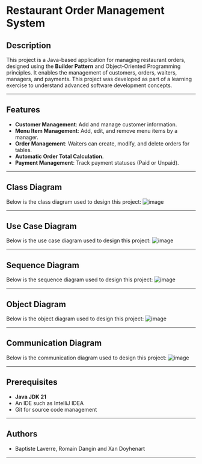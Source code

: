 # Restaurant Order Management System

## Description
This project is a Java-based application for managing restaurant orders, designed using the **Builder Pattern** and Object-Oriented Programming principles. It enables the management of customers, orders, waiters, managers, and payments. This project was developed as part of a learning exercise to understand advanced software development concepts.

---

## Features
- **Customer Management**: Add and manage customer information.
- **Menu Item Management**: Add, edit, and remove menu items by a manager.
- **Order Management**: Waiters can create, modify, and delete orders for tables.
- **Automatic Order Total Calculation**.
- **Payment Management**: Track payment statuses (Paid or Unpaid).

---

## Class Diagram
Below is the class diagram used to design this project:
![image](https://github.com/user-attachments/assets/0e999db5-3e9e-49ca-8659-4a0eafcd9325)

---

## Use Case Diagram
Below is the use case diagram used to design this project:
![image](https://github.com/user-attachments/assets/5e34ae08-ce77-47da-acdb-60b1b14ac689)

---

## Sequence Diagram
Below is the sequence diagram used to design this project:
![image](https://github.com/user-attachments/assets/0783e842-b6d8-470b-95e7-fde3dd4dda89)

---

## Object Diagram
Below is the object diagram used to design this project:
![image](https://github.com/user-attachments/assets/9bdd07b5-6ac6-4b90-9651-a7c59459dbfb)

---

## Communication Diagram
Below is the communication diagram used to design this project:
![image](https://github.com/user-attachments/assets/3e1797c5-433d-45a6-a8b2-c29d6b6a95b9)

---

## Prerequisites
- **Java JDK 21**
- An IDE such as IntelliJ IDEA
- Git for source code management

---

## Authors
- Baptiste Laverre, Romain Dangin and Xan Doyhenart

---
